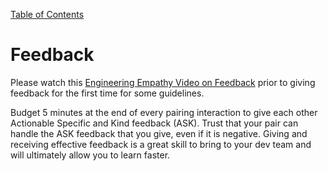 [Table of Contents](README.md)

# Feedback

Please watch this [Engineering Empathy Video on Feedback](https://vimeo.com/99780302) prior to giving feedback for the first time for some guidelines. 

Budget 5 minutes at the end of every pairing interaction to give each other Actionable Specific and Kind feedback (ASK). Trust that your pair can handle the ASK feedback that you give, even if it is negative. Giving and receiving effective feedback is a great skill to bring to your dev team and will ultimately allow you to learn faster. 
